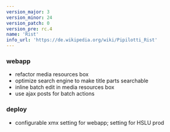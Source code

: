 ```yaml
---
version_major: 3
version_minor: 24
version_patch: 0
version_pre: rc.4
name: 'Rist'
info_url: 'https://de.wikipedia.org/wiki/Pipilotti_Rist'
---
```



### webapp
- refactor media resources box
- optimize search engine to make title parts searchable
- inline batch edit in media resources box
- use ajax posts for batch actions


### deploy
-  configurable xmx setting for webapp; setting for HSLU prod
